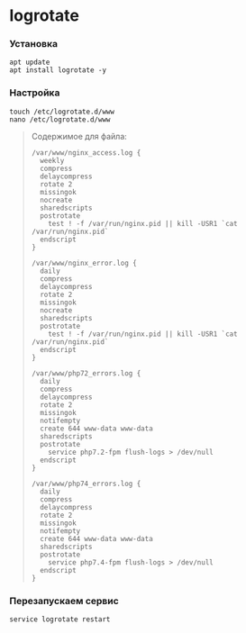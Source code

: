 # logrotate

### Установка
```
apt update
apt install logrotate -y
```

### Настройка
```
touch /etc/logrotate.d/www
nano /etc/logrotate.d/www
```
> Содержимое для файла:
> ```
> /var/www/nginx_access.log {
>   weekly
>   compress
>   delaycompress
>   rotate 2
>   missingok
>   nocreate
>   sharedscripts
>   postrotate
>     test ! -f /var/run/nginx.pid || kill -USR1 `cat /var/run/nginx.pid`
>   endscript
> }
>
> /var/www/nginx_error.log {
>   daily
>   compress
>   delaycompress
>   rotate 2
>   missingok
>   nocreate
>   sharedscripts
>   postrotate
>     test ! -f /var/run/nginx.pid || kill -USR1 `cat /var/run/nginx.pid`
>   endscript
> }
>
> /var/www/php72_errors.log {
>   daily
>   compress
>   delaycompress
>   rotate 2
>   missingok
>   notifempty
>   create 644 www-data www-data
>   sharedscripts
>   postrotate
>     service php7.2-fpm flush-logs > /dev/null
>   endscript
> }
>
> /var/www/php74_errors.log {
>   daily
>   compress
>   delaycompress
>   rotate 2
>   missingok
>   notifempty
>   create 644 www-data www-data
>   sharedscripts
>   postrotate
>     service php7.4-fpm flush-logs > /dev/null
>   endscript
> }
> ```

### Перезапускаем сервис
```
service logrotate restart
```
